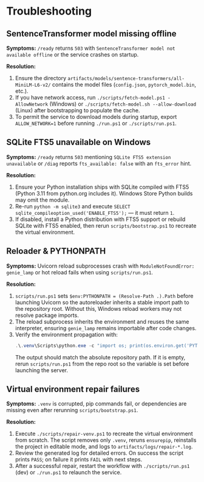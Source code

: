 # Troubleshooting

## SentenceTransformer model missing offline
**Symptoms:** `/ready` returns `503` with `SentenceTransformer model not available offline` or the service crashes on startup.

**Resolution:**
1. Ensure the directory `artifacts/models/sentence-transformers/all-MiniLM-L6-v2/` contains the model files (`config.json`, `pytorch_model.bin`, etc.).
2. If you have network access, run `./scripts/fetch-model.ps1 -AllowNetwork` (Windows) or `./scripts/fetch-model.sh --allow-download` (Linux) after bootstrapping to populate the cache.
3. To permit the service to download models during startup, export `ALLOW_NETWORK=1` before running `./run.ps1` or `./scripts/run.ps1`.

## SQLite FTS5 unavailable on Windows
**Symptoms:** `/ready` returns `503` mentioning `SQLite FTS5 extension unavailable` or `/diag` reports `fts_available: false` with an `fts_error` hint.

**Resolution:**
1. Ensure your Python installation ships with SQLite compiled with FTS5 (Python 3.11 from python.org includes it). Windows Store Python builds may omit the module.
2. Re-run `python -m sqlite3` and execute `SELECT sqlite_compileoption_used('ENABLE_FTS5');` — it must return `1`.
3. If disabled, install a Python distribution with FTS5 support or rebuild SQLite with FTS5 enabled, then rerun `scripts/bootstrap.ps1` to recreate the virtual environment.

## Reloader & PYTHONPATH
**Symptoms:** Uvicorn reload subprocesses crash with `ModuleNotFoundError: genie_lamp` or hot reload fails when using `scripts/run.ps1`.

**Resolution:**
1. `scripts/run.ps1` sets `$env:PYTHONPATH = (Resolve-Path .).Path` before launching Uvicorn so the autoreloader inherits a stable import path to the repository root. Without this, Windows reload workers may not resolve package imports.
2. The reload subprocess inherits the environment and reuses the same interpreter, ensuring `genie_lamp` remains importable after code changes.
3. Verify the environment propagation with:
   ```powershell
   .\.venv\Scripts\python.exe -c "import os; print(os.environ.get('PYTHONPATH'))"
   ```
   The output should match the absolute repository path. If it is empty, rerun `scripts/run.ps1` from the repo root so the variable is set before launching the server.

## Virtual environment repair failures
**Symptoms:** `.venv` is corrupted, pip commands fail, or dependencies are missing even after rerunning `scripts/bootstrap.ps1`.

**Resolution:**
1. Execute `./scripts/repair-venv.ps1` to recreate the virtual environment from scratch. The script removes only `.venv`, reruns `ensurepip`, reinstalls the project in editable mode, and logs to `artifacts/logs/repair-*.log`.
2. Review the generated log for detailed errors. On success the script prints `PASS`; on failure it prints `FAIL` with next steps.
3. After a successful repair, restart the workflow with `./scripts/run.ps1` (dev) or `./run.ps1` to relaunch the service.
